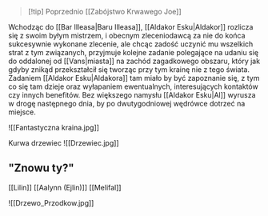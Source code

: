 >[!tip] Poprzednio
>[[Zabójstwo Krwawego Joe]]

Wchodząc do [[Bar Illeasa|Baru Illeasa]], [[Aldakor Esku|Aldakor]] rozlicza się z swoim byłym mistrzem, i obecnym zleceniodawcą za nie do końca sukcesywnie wykonane zlecenie, ale chcąc zadość uczynić mu wszelkich strat z tym związanych, przyjmuje kolejne zadanie polegające na udaniu się do oddalonej od [[Vans|miasta]] na zachód zagadkowego obszaru, który jak gdyby znikąd przekształcił się tworząc przy tym krainę nie z tego świata. Zadaniem [[Aldakor Esku|Aldakora]] tam miało by być zapoznanie się, z tym co się tam dzieje oraz wyłapaniem ewentualnych, interesujących kontaktów czy innych benefitów. Bez większego namysłu [[Aldakor Esku|Al]] wyrusza w drogę następnego dnia, by po dwutygodniowej wędrówce dotrzeć na miejsce.

![[Fantastyczna kraina.jpg]]

Kurwa drzewiec
![[Drzewiec.jpg]]

## "Znowu ty?"
[[Lilin]] [[Aalynn (Ejlin)]] [[Melifal]]

![[Drzewo_Przodkow.jpg]]